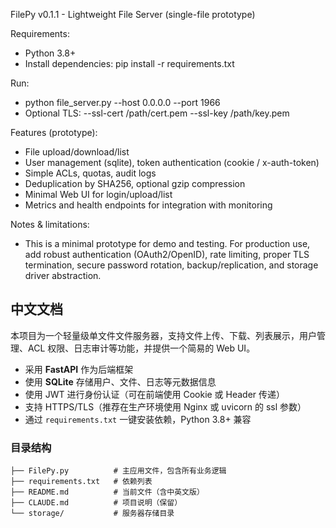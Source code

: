 FilePy v0.1.1 - Lightweight File Server (single-file prototype)

Requirements:
- Python 3.8+
- Install dependencies: pip install -r requirements.txt

Run:
- python file_server.py --host 0.0.0.0 --port 1966
- Optional TLS: --ssl-cert /path/cert.pem --ssl-key /path/key.pem

Features (prototype):
- File upload/download/list
- User management (sqlite), token authentication (cookie / x-auth-token)
- Simple ACLs, quotas, audit logs
- Deduplication by SHA256, optional gzip compression
- Minimal Web UI for login/upload/list
- Metrics and health endpoints for integration with monitoring

Notes & limitations:
- This is a minimal prototype for demo and testing. For production use, add robust authentication (OAuth2/OpenID), rate limiting, proper TLS termination, secure password rotation, backup/replication, and storage driver abstraction.

## 中文文档

本项目为一个轻量级单文件文件服务器，支持文件上传、下载、列表展示，用户管理、ACL 权限、日志审计等功能，并提供一个简易的 Web UI。

- 采用 **FastAPI** 作为后端框架
- 使用 **SQLite** 存储用户、文件、日志等元数据信息
- 使用 JWT 进行身份认证（可在前端使用 Cookie 或 Header 传递）
- 支持 HTTPS/TLS（推荐在生产环境使用 Nginx 或 uvicorn 的 ssl 参数）
- 通过 `requirements.txt` 一键安装依赖，Python 3.8+ 兼容

### 目录结构

```
├── FilePy.py          # 主应用文件，包含所有业务逻辑
├── requirements.txt   # 依赖列表
├── README.md          # 当前文件（含中英文版）
├── CLAUDE.md          # 项目说明（保留）
└── storage/           # 服务器存储目录
```


